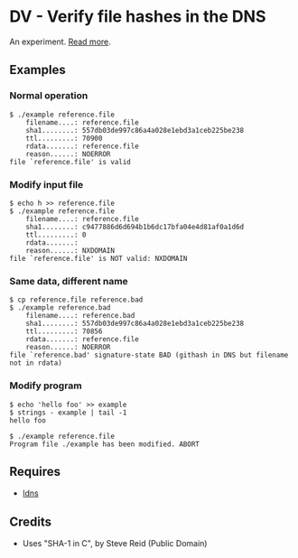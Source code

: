 # DV - Verify file hashes in the DNS

An experiment. [Read more](http://jpmens.net/2012/07/31/lightweight-file-signing-with-dns/).

## Examples

### Normal operation

	$ ./example reference.file
		filename....: reference.file
		sha1........: 557db03de997c86a4a028e1ebd3a1ceb225be238
		ttl.........: 70900
		rdata.......: reference.file
		reason......: NOERROR
	file `reference.file' is valid

### Modify input file

	$ echo h >> reference.file
	$ ./example reference.file
		filename....: reference.file
		sha1........: c9477886d6d694b1b6dc17bfa04e4d81af0a1d6d
		ttl.........: 0
		rdata.......: 
		reason......: NXDOMAIN
	file `reference.file' is NOT valid: NXDOMAIN

### Same data, different name

	$ cp reference.file reference.bad
	$ ./example reference.bad 
		filename....: reference.bad
		sha1........: 557db03de997c86a4a028e1ebd3a1ceb225be238
		ttl.........: 70856
		rdata.......: reference.file
		reason......: NOERROR
	file `reference.bad' signature-state BAD (githash in DNS but filename not in rdata)

### Modify program

	$ echo 'hello foo' >> example
	$ strings - example | tail -1
	hello foo

	$ ./example reference.file
	Program file ./example has been modified. ABORT

## Requires

* [ldns](http://www.nlnetlabs.nl/projects/ldns/)

## Credits

* Uses "SHA-1 in C", by Steve Reid (Public Domain)
